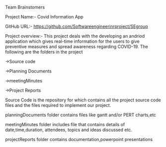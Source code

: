 Team Brainstomers

Project Name:- Covid Information App

GitHub URL:- https://github.com/Softwareengineerinrproject/SEgroup

Project overview:-
This project deals with the developing an andriod application which gives real-time information for the users to give preventive measures and spread awareness regarding COVID-19.
The following are the folders in the project

->Source code

->Planning Documents 

->meetingMinutes

->Project Reports

Source Code is the repository for which contains all the project source code files and the files required to implement our project.

planningDocuments folder contains files like gantt and/or PERT charts,etc

meetingMinutes folder includes file that contains details of date,time,duration, attendees, topics and ideas discussed etc.

projectReports folder contains documentation,powerpoint presentations
